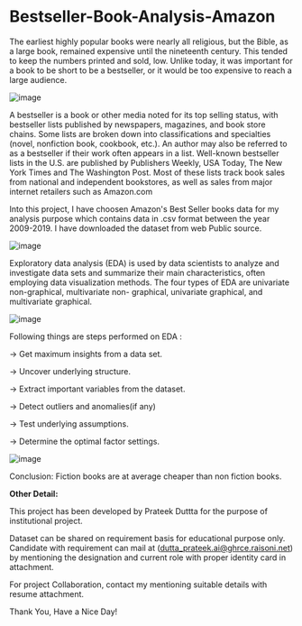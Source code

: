 # Bestseller-Book-Analysis-Amazon

The earliest highly popular books were nearly all religious, but the Bible, as a large book, remained expensive until the nineteenth century. This tended to keep the numbers printed and sold, low. Unlike today, it was important for a book to be short to be a bestseller, or it would be too expensive to reach a large audience.

![image](https://user-images.githubusercontent.com/62097113/144714549-1a74b34e-7449-4a48-97a4-3c130532271b.png)

A bestseller is a book or other media noted for its top selling status, with bestseller lists published by newspapers, magazines, and book store chains. Some lists are broken down into classifications and specialties (novel, nonfiction book, cookbook, etc.). An author may also be referred to as a bestseller if their work often appears in a list. Well-known bestseller lists in the U.S. are published by Publishers Weekly, USA Today, The New York Times and The Washington Post. Most of these lists track book sales from national and independent bookstores, as well as sales from major internet retailers such as Amazon.com

Into this project, I have choosen Amazon's Best Seller books data for my analysis purpose which contains data in .csv format between the year 2009-2019. I have downloaded the dataset from web Public source. 

![image](https://user-images.githubusercontent.com/62097113/144714448-68a05ca2-b57f-42de-83d2-a9d5ed2edd6e.png)

Exploratory data analysis (EDA) is used by data scientists to analyze and investigate data sets and summarize their main characteristics, often employing data visualization methods. The four types of EDA are univariate non-graphical, multivariate non- graphical, univariate graphical, and multivariate graphical.

![image](https://user-images.githubusercontent.com/62097113/144714505-2cf6e879-561c-4933-8793-1304f80d6be6.png)

Following things are steps performed on EDA :

-> Get maximum insights from a data set.

-> Uncover underlying structure.

-> Extract important variables from the dataset.

-> Detect outliers and anomalies(if any)

-> Test underlying assumptions.

-> Determine the optimal factor settings.

![image](https://user-images.githubusercontent.com/62097113/144714518-105cb641-8e71-4b2c-9d71-8eec70468293.png)

Conclusion: Fiction books are at average cheaper than non fiction books.

**Other Detail:**

This project has been developed by Prateek Duttta for the purpose of institutional project.

Dataset can be shared on requirement basis for educational purpose only. Candidate with requirement can mail at (dutta_prateek.ai@ghrce.raisoni.net) by mentioning the designation and current role with proper identity card in attachment.

For project Collaboration, contact my mentioning suitable details with resume attachment.

Thank You, Have a Nice Day!
